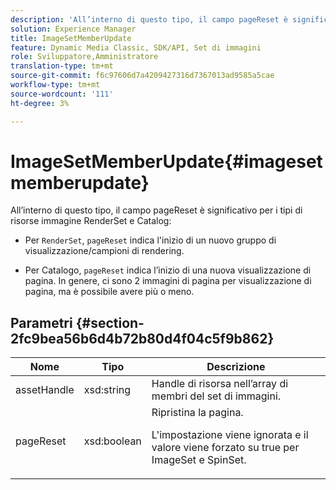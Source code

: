 ```yaml
---
description: 'All’interno di questo tipo, il campo pageReset è significativo per i tipi di risorse immagine RenderSet e Catalog '
solution: Experience Manager
title: ImageSetMemberUpdate
feature: Dynamic Media Classic, SDK/API, Set di immagini
role: Sviluppatore,Amministratore
translation-type: tm+mt
source-git-commit: f6c97606d7a4209427316d7367013ad9585a5cae
workflow-type: tm+mt
source-wordcount: '111'
ht-degree: 3%

---
```



# ImageSetMemberUpdate{#imagesetmemberupdate}

All’interno di questo tipo, il campo pageReset è significativo per i tipi di risorse immagine RenderSet e Catalog:

* Per `RenderSet`, `pageReset` indica l&#39;inizio di un nuovo gruppo di visualizzazione/campioni di rendering.

* Per Catalogo, `pageReset` indica l’inizio di una nuova visualizzazione di pagina. In genere, ci sono 2 immagini di pagina per visualizzazione di pagina, ma è possibile avere più o meno.

## Parametri {#section-2fc9bea56b6d4b72b80d4f04c5f9b862}

<table id="table_04100BB8ABD84EF68B0A7CE3AD946414"> 
 <thead> 
  <tr> 
   <th colname="col1" class="entry"> Nome </th> 
   <th colname="col2" class="entry"> Tipo </th> 
   <th colname="col3" class="entry"> Descrizione </th> 
  </tr> 
 </thead>
 <tbody> 
  <tr> 
   <td colname="col1"> <span class="codeph"> <span class="varname"> assetHandle</span> </span> </td> 
   <td colname="col2"> <span class="codeph"> xsd:string</span> </td> 
   <td colname="col3"> Handle di risorsa nell’array di membri del set di immagini. </td> 
  </tr> 
  <tr> 
   <td colname="col1"> <span class="codeph"> <span class="varname"> pageReset</span> </span> </td> 
   <td colname="col2"> <span class="codeph"> xsd:boolean</span> </td> 
   <td colname="col3">Ripristina la pagina. <p>L'impostazione viene ignorata e il valore viene forzato su true per <span class="codeph"> ImageSet</span> e <span class="codeph"> SpinSet</span>. </p></td> 
  </tr> 
 </tbody> 
</table>

